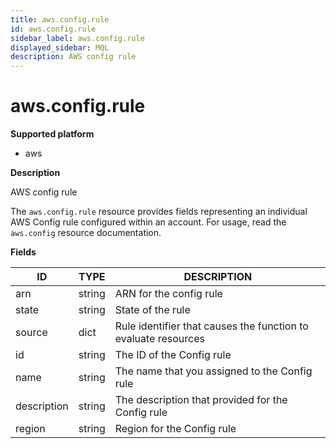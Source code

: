 ```yaml
---
title: aws.config.rule
id: aws.config.rule
sidebar_label: aws.config.rule
displayed_sidebar: MQL
description: AWS config rule
---
```


# aws.config.rule

**Supported platform**

- aws

**Description**

AWS config rule

The `aws.config.rule` resource provides fields representing an individual AWS Config rule configured within an account. For usage, read the `aws.config` resource documentation.

**Fields**

| ID          | TYPE   | DESCRIPTION                                                    |
| ----------- | ------ | -------------------------------------------------------------- |
| arn         | string | ARN for the config rule                                        |
| state       | string | State of the rule                                              |
| source      | dict   | Rule identifier that causes the function to evaluate resources |
| id          | string | The ID of the Config rule                                      |
| name        | string | The name that you assigned to the Config rule                  |
| description | string | The description that provided for the Config rule              |
| region      | string | Region for the Config rule                                     |
